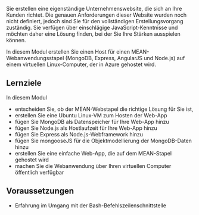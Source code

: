Sie erstellen eine eigenständige Unternehmenswebsite, die sich an Ihre Kunden richtet. Die genauen Anforderungen dieser Website wurden noch nicht definiert, jedoch sind Sie für den vollständigen Erstellungsvorgang zuständig. Sie verfügen über einschlägige JavaScript-Kenntnisse und möchten daher eine Lösung finden, bei der Sie Ihre Stärken ausspielen können.

In diesem Modul erstellen Sie einen Host für einen MEAN-Webanwendungsstapel (MongoDB, Express, AngularJS und Node.js) auf einem virtuellen Linux-Computer, der in Azure gehostet wird.

## <a name="learning-objectives"></a>Lernziele

In diesem Modul

- entscheiden Sie, ob der MEAN-Webstapel die richtige Lösung für Sie ist,
- erstellen Sie eine Ubuntu Linux-VM zum Hosten der Web-App
- fügen Sie MongoDB als Datenspeicher für Ihre Web-App hinzu
- fügen Sie Node.js als Hostlaufzeit für Ihre Web-App hinzu
- fügen Sie Express als Node.js-Webframework hinzu
- fügen Sie mongooseJS für die Objektmodellierung der MongoDB-Daten hinzu
- erstellen Sie eine einfache Web-App, die auf dem MEAN-Stapel gehostet wird
- machen Sie die Webanwendung über Ihren virtuellen Computer öffentlich verfügbar

## <a name="prerequisites"></a>Voraussetzungen

- Erfahrung im Umgang mit der Bash-Befehlszeilenschnittstelle